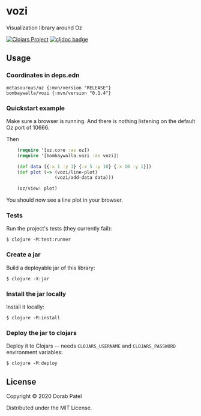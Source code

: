 # vozi

Visualization library around Oz

[![Clojars Project](https://img.shields.io/clojars/v/bombaywalla/vozi.svg)](https://clojars.org/bombaywalla/vozi)
[![cljdoc badge](https://cljdoc.org/badge/bombaywalla/vozi)](https://cljdoc.org/d/bombaywalla/vozi/CURRENT)

## Usage

### Coordinates in deps.edn

	metasourous/oz {:mvn/version "RELEASE"}
	bombaywalla/vozi {:mvn/version "0.1.4"}

### Quickstart example

Make sure a browser is running. And there is nothing listening on the
default Oz port of 10666.

Then

```clojure
	(require '[oz.core :as oz])
	(require '[bombaywalla.vozi :as vozi])

	(def data [{:x 1 :y 1} {:x 5 :y 10} {:x 10 :y 1}])
	(def plot (-> (vozi/line-plot)
	              (vozi/add-data data)))

	(oz/view! plot)
```

You should now see a line plot in your browser.

### Tests

Run the project's tests (they currently fail):

    $ clojure -M:test:runner

### Create a jar

Build a deployable jar of this library:

    $ clojure -X:jar

### Install the jar locally

Install it locally:

    $ clojure -M:install

### Deploy the jar to clojars

Deploy it to Clojars -- needs `CLOJARS_USERNAME` and `CLOJARS_PASSWORD` environment variables:

    $ clojure -M:deploy

## License

Copyright © 2020 Dorab Patel

Distributed under the MIT License.
